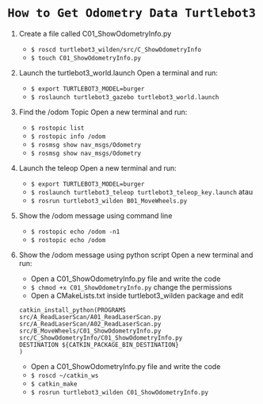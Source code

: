 # `How to Get Odometry Data Turtlebot3`

1. Create a file called C01_ShowOdometryInfo.py

   - `$ roscd turtlebot3_wilden/src/C_ShowOdometryInfo`
   - `$ touch C01_ShowOdometryInfo.py`

2. Launch the turtlebot3_world.launch
   Open a terminal and run:

   - `$ export TURTLEBOT3_MODEL=burger`
   - `$ roslaunch turtlebot3_gazebo turtlebot3_world.launch`

3. Find the /odom Topic
   Open a new terminal and run:

   - `$ rostopic list`
   - `$ rostopic info /odom`
   - `$ rosmsg show nav_msgs/Odometry`
   - `$ rosmsg show nav_msgs/Odometry`

4. Launch the teleop
   Open a new terminal and run:

   - `$ export TURTLEBOT3_MODEL=burger`
   - `$ roslaunch turtlebot3_teleop turtlebot3_teleop_key.launch`
     atau
   - `$ rosrun turtlebot3_wilden B01_MoveWheels.py`

5. Show the /odom message using command line

   - `$ rostopic echo /odom -n1`
   - `$ rostopic echo /odom`

6. Show the /odom message using python script
   Open a new terminal and run:

   - Open a C01_ShowOdometryInfo.py file and write the code
   - `$ chmod +x C01_ShowOdometryInfo.py` change the permissions
   - Open a CMakeLists.txt inside turtlebot3_wilden package and edit

   ```
   catkin_install_python(PROGRAMS
   src/A_ReadLaserScan/A01_ReadLaserScan.py
   src/A_ReadLaserScan/A02_ReadLaserScan.py
   src/B_MoveWheels/C01_ShowOdometryInfo.py
   src/C_ShowOdometryInfo/C01_ShowOdometryInfo.py
   DESTINATION ${CATKIN_PACKAGE_BIN_DESTINATION}
   )
   ```

   - Open a C01_ShowOdometryInfo.py file and write the code
   - `$ roscd ~/catkin_ws`
   - `$ catkin_make`
   - `$ rosrun turtlebot3_wilden C01_ShowOdometryInfo.py`
